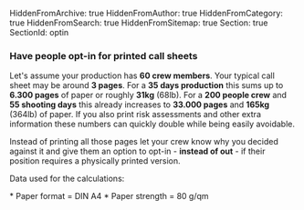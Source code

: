 HiddenFromArchive: true
HiddenFromAuthor: true
HiddenFromCategory: true
HiddenFromSearch: true
HiddenFromSitemap: true
Section: true
SectionId: optin

### Have people opt-in for printed call sheets

Let's assume your production has **60 crew members**. Your typical call sheet may be around **3 pages**. For a **35 days production** this sums up to **6.300 pages** of paper or roughly **31kg** (68lb). For a **200 people crew** and **55 shooting days** this already increases to **33.000 pages** and **165kg** (364lb) of paper. If you also print risk assessments and other extra information these numbers can quickly double while being easily avoidable.

Instead of printing all those pages let your crew know why you decided against it and give them an option to opt-in - **instead of out** - if their position requires a physically printed version.

<p class="text-white-75 font-weight-light">Data used for the calculations:</p>
* Paper format = DIN A4
* Paper strength = 80 g/qm
